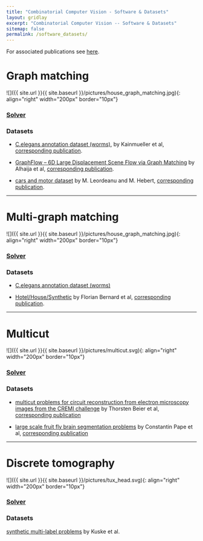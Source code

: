 ```yaml
---
title: "Combinatorial Computer Vision - Software & Datasets"
layout: gridlay
excerpt: "Combinatorial Computer Vision -- Software & Datasets"
sitemap: false
permalink: /software_datasets/
---
```


For associated publications see [here](../publications).

# Graph matching
![]({{ site.url }}{{ site.baseurl }}/pictures/house_graph_matching.jpg){: align="right" width="200px" border="10px"}

### [Solver](https://github.com/LPMP/LPMP)

### Datasets

* [C.elegans annotation dataset (worms)](https://datarep.app.ist.ac.at/57/1/wormMatchingProblems.zip), 
by Kainmueller et al, [corresponding publication](http://dx.doi.org/10.1007/978-3-319-10404-1_11).

* [GraphFlow – 6D Large Displacement Scene Flow via Graph Matching](https://datarep.app.ist.ac.at/id/eprint/82) by Alhaija et al, [corresponding publication](https://link.springer.com/chapter/10.1007/978-3-319-24947-6_23).

* [cars and motor dataset](https://datasets.d2.mpi-inf.mpg.de/discrete_cv_problems/car_motor_graph_matching.zip) by M. Leordeanu and M. Hebert, [corresponding publication](https://ieeexplore.ieee.org/document/5206533/).

---

# Multi-graph matching
![]({{ site.url }}{{ site.baseurl }}/pictures/house_graph_matching.jpg){: align="right" width="200px" border="10px"}

### [Solver](https://github.com/LPMP/LPMP)

### Datasets

* [C.elegans annotation dataset (worms)](https://datasets.d2.mpi-inf.mpg.de/discrete_cv_problems/worms_mgm.zip)

* [Hotel/House/Synthetic](https://datasets.d2.mpi-inf.mpg.de/discrete_cv_problems/hotel_house_synthetic_mgm.zip) by Florian Bernard et al, [corresponding publication](https://arxiv.org/pdf/1711.10733.pdf).

---

# Multicut
![]({{ site.url }}{{ site.baseurl }}/pictures/multicut.svg){: align="right" width="200px" border="10px"}

### [Solver](https://github.com/LPP/LPMP)

### Datasets

* [multicut problems for circuit reconstruction from electron microscopy images from the CREMI challenge](https://datasets.d2.mpi-inf.mpg.de/discrete_cv_problems/CREMI_multicut_nature_methods.zip) by Thorsten Beier et al, [corresponding publication](https://www.nature.com/articles/nmeth.4151)

* [large scale fruit fly brain segmentation problems](https://datasets.d2.mpi-inf.mpg.de/discrete_cv_problems/fruit_fly_brain_segmentation_Pape.zip) by Constantin Pape et al, [corresponding publication](http://openaccess.thecvf.com/content_ICCV_2017_workshops/papers/w1/Pape_Solving_Large_Multicut_ICCV_2017_paper.pdf)

---

# Discrete tomography
![]({{ site.url }}{{ site.baseurl }}/pictures/tux_head.svg){: align="right" width="200px" border="10px"}

### [Solver](https://github.com/pawelswoboda/LP_MP-Discrete-tomography)

### Datasets

[synthetic multi-label problems](https://datarep.app.ist.ac.at/46/1/discrete_tomography_synthetic.zip)
by Kuske et al.


